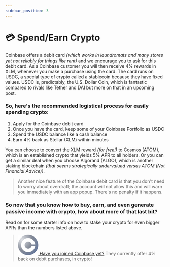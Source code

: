 ```yaml
---
sidebar_position: 3
---
```

# 💳 Spend/Earn Crypto

Coinbase offers a debit card *(which works in laundromats and many stores yet not reliably for things like rent)* and we encourage you to ask for this debit card. As a Coinbase customer you will then receive 4% rewards in XLM, whenever you make a purchase using the card. The card runs on USDC, a special type of crypto called a stablecoin because they have fixed values. USDC is, predictably, the U.S. Dollar Coin, which is fantastic compared to rivals like Tether and DAI but more on that in an upcoming post.

### So, here's the recommended logistical process for easily spending crypto:

1. Apply for the Coinbase debit card
2. Once you have the card, keep some of your Coinbase Portfolio as USDC
3. Spend the USDC balance like a cash balance
4. Earn 4% back as Stellar (XLM) within minutes

You can choose to convert the XLM reward _(for free!)_ to Cosmos (ATOM), which is an established crypto that yields 5% APR to all holders. Or you can get a similar deal when you choose Algorand (ALGO), which is another staking blockchain _(that seems strategically undervalued versus ATOM (Not Financial Advice))_.

> Another nice feature of the Coinbase debit card is that you don't need to worry about overdraft; the account will not allow this and will warn you immediately with an app popup. There's no penalty if it happens.

### So now that you know how to buy, earn, and even generate passive income with crypto, how about more of that last bit?

Read on for some starter info on how to stake your crypto for even bigger APRs than the numbers listed above.  


> [![Coinbase](../../static/img/Coinbase-logo.png) Have you joined Coinbase yet?](https://www.coinbase.com/join/jacks_pv) They currently offer 4% back on debit purchases, in crypto!
